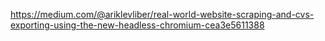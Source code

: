  https://medium.com/@ariklevliber/real-world-website-scraping-and-cvs-exporting-using-the-new-headless-chromium-cea3e5611388
